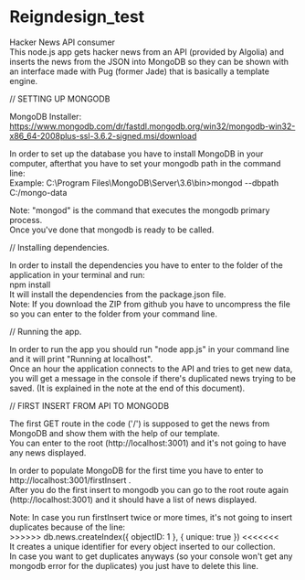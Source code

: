 

# Reigndesign_test

Hacker News API consumer</br>
This node.js app gets hacker news from an API (provided by Algolia) and inserts the news from the JSON into MongoDB so they can be shown with an interface made with Pug (former Jade) that is basically a template engine.



// SETTING UP MONGODB

MongoDB Installer: https://www.mongodb.com/dr/fastdl.mongodb.org/win32/mongodb-win32-x86_64-2008plus-ssl-3.6.2-signed.msi/download

In order to set up the database you have to install MongoDB in your computer, afterthat you have to set your mongodb path in the command line:</br>
Example: C:\Program Files\MongoDB\Server\3.6\bin>mongod --dbpath C:/mongo-data</br>

Note: "mongod" is the command that executes the mongodb primary process.</br>
Once you've done that mongodb is ready to be called.



// Installing dependencies.

In order to install the dependencies you have to enter to the folder of the application in your terminal and run: </br>
npm install </br>
It will install the dependencies from the package.json file.
</br>
Note: If you download the ZIP from github you have to uncompress the file so you can enter to the folder from your command line.



// Running the app.

In order to run the app you should run "node app.js" in your command line and it will print "Running at localhost".</br>
Once an hour the application connects to the API and tries to get new data, you will get a message in the console if there's duplicated news trying to be saved. (It is explained in the note at the end of this document).

// FIRST INSERT FROM API TO MONGODB

The first GET route in the code ('/') is supposed to get the news from MongoDB and show them with the help of our template.</br>
You can enter to the root (http://localhost:3001) and it's not going to have any news displayed.

In order to populate MongoDB for the first time you have to enter to http://localhost:3001/firstInsert . </br>
After you do the first insert to mongodb you can go to the root route again (http://localhost:3001) and it should have a list of news displayed.


Note: In case you run firstInsert twice or more times, it's not going to insert duplicates because of the line:</br>
     >>>>>> db.news.createIndex({ objectID: 1 }, { unique: true }) <<<<<<<  </br>
It creates a unique identifier for every object inserted to our collection.</br>
In case you want to get duplicates anyways (so your console won't get any mongodb error for the duplicates) you just have to delete this line.
